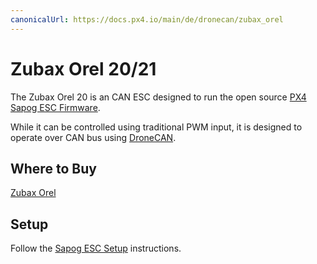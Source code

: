 ```yaml
---
canonicalUrl: https://docs.px4.io/main/de/dronecan/zubax_orel
---
```


# Zubax Orel 20/21

The Zubax Orel 20 is an CAN ESC designed to run the open source [PX4 Sapog ESC Firmware](../dronecan/sapog.md).

While it can be controlled using traditional PWM input, it is designed to operate over CAN bus using [DroneCAN](README.md).

## Where to Buy

[Zubax Orel](https://zubax.com/products/orel_20)

## Setup

Follow the [Sapog ESC Setup](../dronecan/sapog.md) instructions.
